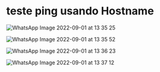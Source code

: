 
# teste ping usando Hostname

![WhatsApp Image 2022-09-01 at 13 35 25](https://user-images.githubusercontent.com/97605797/187968512-132cddeb-aed1-47a4-b123-e151e53f0b60.jpeg)

![WhatsApp Image 2022-09-01 at 13 35 52](https://user-images.githubusercontent.com/97605797/187968526-8cc584a8-2da0-411c-92df-6a66bf7c17aa.jpeg)

![WhatsApp Image 2022-09-01 at 13 36 23](https://user-images.githubusercontent.com/97605797/187968537-a0cb76a5-cdbc-4cbd-930d-4df754e750fe.jpeg)

![WhatsApp Image 2022-09-01 at 13 37 12](https://user-images.githubusercontent.com/97605797/187968547-330a37a8-fe5f-410e-afbe-125d0ef36b5d.jpeg)
